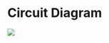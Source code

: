 # Circuit Diagram

<img src="https://github.com/user-attachments/assets/1299b173-764b-415f-aef3-6cea27840ccd">
